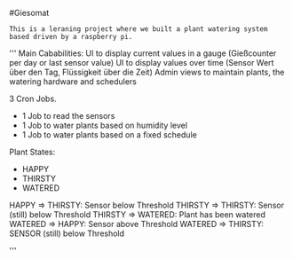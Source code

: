 #Giesomat

```
This is a leraning project where we built a plant watering system based driven by a raspberry pi.
```


'''
Main Cababilities:
UI to display current values in a gauge (Gießcounter per day or last sensor value)
UI to display values over time (Sensor Wert über den Tag, Flüssigkeit über die Zeit)
Admin views to maintain plants, the watering hardware and schedulers

3 Cron Jobs. 
- 1 Job to read the sensors
- 1 Job to water plants based on humidity level
- 1 Job to water plants based on a fixed schedule


Plant States:
- HAPPY
- THIRSTY
- WATERED

HAPPY => THIRSTY: Sensor below Threshold
THIRSTY => THIRSTY: Sensor (still) below Threshold
THIRSTY => WATERED: Plant has been watered
WATERED => HAPPY: Sensor above Threshold
WATERED => THIRSTY: SENSOR (still) below Threshold

'''